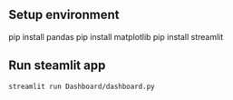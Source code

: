 ## Setup environment
pip install pandas
pip install matplotlib
pip install streamlit

## Run steamlit app
```
streamlit run Dashboard/dashboard.py
```

 